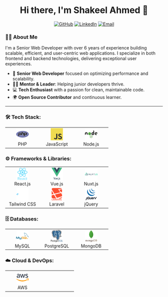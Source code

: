 <h1 align="center">Hi there, I'm Shakeel Ahmed 👋</h1>

<p align="center">
  <a href="https://github.com/shakeelahmed5"><img src="https://img.shields.io/github/followers/shakeelahmed5?label=GitHub&style=social" alt="GitHub"></a>
  <a href="https://www.linkedin.com/in/shakeel-ahmed-49b4b387/"><img src="https://img.shields.io/badge/LinkedIn-Connect-blue?style=social&logo=linkedin" alt="LinkedIn"></a>
  <a href="mailto:iamshakeelahmed5@gmail.com"><img src="https://img.shields.io/badge/Gmail-Email-red?style=social&logo=gmail" alt="Email"></a>
</p>


### 👨‍💻 About Me

I'm a Senior Web Developer with over 6 years of experience building scalable, efficient, and user-centric web applications. I specialize in both frontend and backend technologies, delivering exceptional user experiences.

- 🚀 **Senior Web Developer** focused on optimizing performance and scalability.
- 🧑‍🏫 **Mentor & Leader**: Helping junior developers thrive.
- 💻 **Tech Enthusiast** with a passion for clean, maintainable code.
- 🌍 **Open Source Contributor** and continuous learner.

---

### 🛠️ Tech Stack:

<table>
  <tr>
    <td align="center" width="96">
      <a href="https://www.php.net/" target="_blank" rel="noreferrer">
        <img src="https://raw.githubusercontent.com/devicons/devicon/master/icons/php/php-original.svg" alt="PHP" width="40" height="40"/>
      </a>
      <br>PHP
    </td>
    <td align="center" width="96">
      <a href="https://www.javascript.com/" target="_blank" rel="noreferrer">
        <img src="https://raw.githubusercontent.com/devicons/devicon/master/icons/javascript/javascript-original.svg" alt="JavaScript" width="40" height="40"/>
      </a>
      <br>JavaScript
    </td>
    <td align="center" width="96">
      <a href="https://www.nodejs.org/" target="_blank" rel="noreferrer">
        <img src="https://raw.githubusercontent.com/devicons/devicon/master/icons/nodejs/nodejs-original-wordmark.svg" alt="Node.js" width="40" height="40"/>
      </a>
      <br>Node.js
    </td>
  </tr>
</table>

### ⚙️ Frameworks & Libraries:

<table>
  <tr>
    <td align="center" width="96">
      <a href="https://reactjs.org/" target="_blank" rel="noreferrer">
        <img src="https://raw.githubusercontent.com/devicons/devicon/master/icons/react/react-original-wordmark.svg" alt="React" width="40" height="40"/>
      </a>
      <br>React.js
    </td>
    <td align="center" width="96">
      <a href="https://vuejs.org/" target="_blank" rel="noreferrer">
        <img src="https://raw.githubusercontent.com/devicons/devicon/master/icons/vuejs/vuejs-original-wordmark.svg" alt="Vue.js" width="40" height="40"/>
      </a>
      <br>Vue.js
    </td>
    <td align="center" width="96">
      <a href="https://nuxtjs.org/" target="_blank" rel="noreferrer">
        <img src="https://raw.githubusercontent.com/devicons/devicon/master/icons/nuxtjs/nuxtjs-original-wordmark.svg" alt="Nuxt.js" width="40" height="40"/>
      </a>
      <br>Nuxt.js
    </td>
  </tr>
  <tr>
    <td align="center" width="96">
      <a href="https://tailwindcss.com/" target="_blank" rel="noreferrer">
        <img src="https://raw.githubusercontent.com/devicons/devicon/master/icons/tailwindcss/tailwindcss-original-wordmark.svg" alt="Tailwind CSS" width="40" height="40"/>
      </a>
      <br>Tailwind CSS
   </td>
    <td align="center" width="96">
      <a href="https://laravel.com/" target="_blank" rel="noreferrer">
        <img src="https://raw.githubusercontent.com/devicons/devicon/master/icons/laravel/laravel-plain-wordmark.svg" alt="Laravel" width="40" height="40"/>
      </a>
      <br>Laravel
    </td>
    <td align="center" width="96">
      <a href="https://www.jquery.com/" target="_blank" rel="noreferrer">
        <img src="https://raw.githubusercontent.com/devicons/devicon/master/icons/jquery/jquery-original-wordmark.svg" alt="jQuery" width="40" height="40"/>
      </a>
      <br>jQuery
    </td>
  </tr>
</table>

### 🗄️ Databases:

<table>
  <tr>
    <td align="center" width="96">
      <a href="https://www.mysql.com/" target="_blank" rel="noreferrer">
        <img src="https://raw.githubusercontent.com/devicons/devicon/master/icons/mysql/mysql-original-wordmark.svg" alt="MySQL" width="40" height="40"/>
      </a>
      <br>MySQL
    </td>
    <td align="center" width="96">
      <a href="https://www.postgresql.org/" target="_blank" rel="noreferrer">
        <img src="https://raw.githubusercontent.com/devicons/devicon/master/icons/postgresql/postgresql-original-wordmark.svg" alt="PostgreSQL" width="40" height="40"/>
      </a>
      <br>PostgreSQL
    </td>
    <td align="center" width="96">
      <a href="https://www.mongodb.com/" target="_blank" rel="noreferrer">
        <img src="https://raw.githubusercontent.com/devicons/devicon/master/icons/mongodb/mongodb-original-wordmark.svg" alt="MongoDB" width="40" height="40"/>
      </a>
      <br>MongoDB
    </td>
  </tr>
</table>

### ☁️ Cloud & DevOps:

<table>
  <tr>
    <td align="center" width="96">
      <a href="https://aws.amazon.com/" target="_blank" rel="noreferrer">
        <img src="https://raw.githubusercontent.com/devicons/devicon/master/icons/amazonwebservices/amazonwebservices-original-wordmark.svg" alt="AWS" width="40" height="40"/>
      </a>
      <br>AWS
    </td>
    <td align="center" width="96">
      <a href="https://www.digitalocean.com/" target="_blank" rel="noreferrer">
        <img src="https://raw.githubusercontent.com/devicons/devicon/master/icons/digitalocean/digitalocean-original-wordmark

   ---



